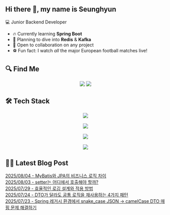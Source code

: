 

## Hi there 👋, my name is Seunghyun

💻 Junior Backend Developer

- 🔥 Currently learning **Spring Boot**
- 🌊 Planning to dive into **Redis** & **Kafka**
- 🤝 Open to collaboration on any project
- ⚽ Fun fact: I watch *all* the major European football matches live!

## 🔍 Find Me

<p align="center">
  <a href="https://cojoop.tistory.com"><img src="https://img.shields.io/badge/Tech Blog-000000?style=for-the-badge&logo=tistory&logoColor=white&link=https://winn-dev.tistory.com/"/></a>
  <a href="mailto:tmdgus8779@gmail.com"><img src="https://img.shields.io/badge/Gmail-d14836?style=for-the-badge&logo=Gmail&logoColor=white&link=mailto:tmdgus8779@gmail.com"/></a>
</p>

## 🛠️ Tech Stack

<div align="center">
  <img src="https://go-skill-icons.vercel.app/api/icons?i=html,css,bootstrap,js,jquery" />
</div>
&nbsp;
<div align="center">
  <img src="https://go-skill-icons.vercel.app/api/icons?i=py,java,flask,spring,mysql,oracle" />
</div>
&nbsp;
<div align="center">
  <img src="https://skillicons.dev/icons?i=docker,git,github,ubuntu" />
</div>
&nbsp;
<div align="center">
  <img src="https://go-skill-icons.vercel.app/api/icons?i=dbeaver,eclipse,idea,vscode,vim,postman" />
</div>

## ✍🏻 Latest Blog Post

[2025/08/04 - MyBatis와 JPA의 비즈니스 로직 차이](https://cojoop.tistory.com/entry/MyBatis%EC%99%80-JPA%EC%9D%98-%EB%B9%84%EC%A6%88%EB%8B%88%EC%8A%A4-%EB%A1%9C%EC%A7%81-%EC%B0%A8%EC%9D%B4) <br/>
[2025/08/03 - setter는 어디에서 호출해야 할까?](https://cojoop.tistory.com/entry/setter%EB%8A%94-%EC%96%B4%EB%94%94%EC%97%90%EC%84%9C-%ED%98%B8%EC%B6%9C%ED%95%B4%EC%95%BC-%ED%95%A0%EA%B9%8C) <br/>
[2025/07/29 - 효율적인 로깅 설계와 적용 방법](https://cojoop.tistory.com/entry/%ED%9A%A8%EC%9C%A8%EC%A0%81%EC%9D%B8-%EB%A1%9C%EA%B9%85-%EC%84%A4%EA%B3%84%EC%99%80-%EC%A0%81%EC%9A%A9-%EB%B0%A9%EB%B2%95) <br/>
[2025/07/24 - DTO가 달라도 공통 로직을 재사용하는 4가지 패턴](https://cojoop.tistory.com/entry/DTO%EA%B0%80-%EB%8B%AC%EB%9D%BC%EB%8F%84-%EA%B3%B5%ED%86%B5-%EB%A1%9C%EC%A7%81%EC%9D%84-%EC%9E%AC%EC%82%AC%EC%9A%A9%ED%95%98%EB%8A%94-4%EA%B0%80%EC%A7%80-%ED%8C%A8%ED%84%B4) <br/>
[2025/07/23 - Spring 레거시 환경에서 snake_case JSON &rarr; camelCase DTO 매핑 문제 해결하기](https://cojoop.tistory.com/entry/Spring-%EB%A0%88%EA%B1%B0%EC%8B%9C-%ED%99%98%EA%B2%BD%EC%97%90%EC%84%9C-snakecase-JSON-%E2%86%92-camelCase-DTO-%EB%A7%A4%ED%95%91-%EB%AC%B8%EC%A0%9C-%ED%95%B4%EA%B2%B0%ED%95%98%EA%B8%B0) <br/>
